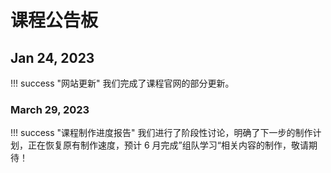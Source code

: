 # 课程公告板

## Jan 24, 2023 

!!! success "网站更新"
      我们完成了课程官网的部分更新。

### March 29, 2023

!!! success "课程制作进度报告"
      我们进行了阶段性讨论，明确了下一步的制作计划，正在恢复原有制作速度，预计 6 月完成”组队学习“相关内容的制作，敬请期待！